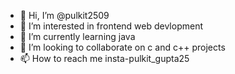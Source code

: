 - 👋 Hi, I’m @pulkit2509
- 👀 I’m interested in frontend web devlopment
- 🌱 I’m currently learning java
- 💞️ I’m looking to collaborate on c and c++ projects
- 📫 How to reach me insta-pulkit_gupta25


<!---
pulkit2509/pulkit2509 is a ✨ special ✨ repository because its `README.md` (this file) appears on your GitHub profile.
You can click the Preview link to take a look at your changes.
--->
